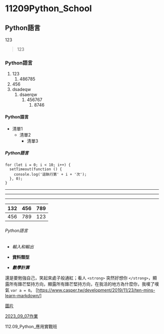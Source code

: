 # 11209Python_School
## Python語言
123
> 123

### Python語言
1. 123
    1. 486785
1. 456
1. dsadeqw
    1. dsaerqw
        1. 456767
            1. 8746

#### Python語言
- 清單1 
  + 清單2
    * 清單3
##### Python語言
```
for (let i = 0; i < 10; i++) {
  setTimeout(function () {
    console.log('這執行第' + i + '次');
  }, 0);
}
```
***
---
___
| 132 | 456 | 789 |
|-----|-----|-----|
| 456 | 789 | 123 |
###### Python語言
- *輸入和輸出*

- **資料類型**

- ***數學計算***

還是要勉強自己，笑起來處子般通紅；看人 `<strong>` 突然好想你 `</strong>`，顯露所有鋒芒堅持方向，顯露所有鋒芒堅持方向，在我活的地方為什麼你，我嘆了嘆氣 `var a = 0`。
[https://www.casper.tw/development/2019/11/23/ten-mins-learn-markdown/]

[圖片](https://ichef.bbci.co.uk/news/976/cpsprodpb/16620/production/_91408619_55df76d5-2245-41c1-8031-07a4da3f313f.jpg.webp)

[2023_09_07作業](./README.md)

112.09_Python_應用實戰班
